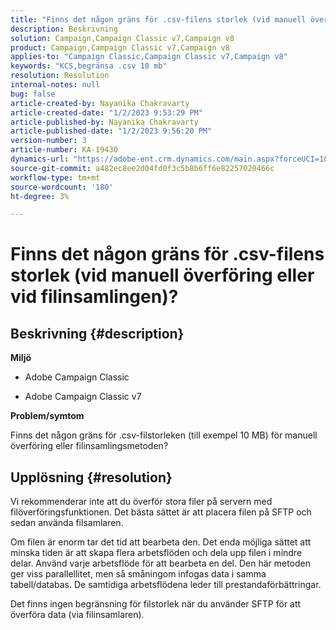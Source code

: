 ```yaml
---
title: "Finns det någon gräns för .csv-filens storlek (vid manuell överföring eller vid filinsamlingsmetoden)?"
description: Beskrivning
solution: Campaign,Campaign Classic v7,Campaign v8
product: Campaign,Campaign Classic v7,Campaign v8
applies-to: "Campaign Classic,Campaign Classic v7,Campaign v8"
keywords: "KCS,begränsa .csv 10 mb"
resolution: Resolution
internal-notes: null
bug: false
article-created-by: Nayanika Chakravarty
article-created-date: "1/2/2023 9:53:29 PM"
article-published-by: Nayanika Chakravarty
article-published-date: "1/2/2023 9:56:20 PM"
version-number: 3
article-number: KA-19430
dynamics-url: "https://adobe-ent.crm.dynamics.com/main.aspx?forceUCI=1&pagetype=entityrecord&etn=knowledgearticle&id=2e7597de-e78a-ed11-81ac-6045bd006c82"
source-git-commit: a482ec8ee2d04fd0f3c5b8b6ff6e82257020466c
workflow-type: tm+mt
source-wordcount: '180'
ht-degree: 3%

---
```


# Finns det någon gräns för .csv-filens storlek (vid manuell överföring eller vid filinsamlingen)?

## Beskrivning {#description}


<b>Miljö</b>

- Adobe Campaign Classic

- Adobe Campaign Classic v7

<b>Problem/symtom</b>

Finns det någon gräns för .csv-filstorleken (till exempel 10 MB) för manuell överföring eller filinsamlingsmetoden?


## Upplösning {#resolution}


Vi rekommenderar inte att du överför stora filer på servern med filöverföringsfunktionen. Det bästa sättet är att placera filen på SFTP och sedan använda filsamlaren.

Om filen är enorm tar det tid att bearbeta den. Det enda möjliga sättet att minska tiden är att skapa flera arbetsflöden och dela upp filen i mindre delar. Använd varje arbetsflöde för att bearbeta en del. Den här metoden ger viss parallellitet, men så småningom infogas data i samma tabell/databas. De samtidiga arbetsflödena leder till prestandaförbättringar.

Det finns ingen begränsning för filstorlek när du använder SFTP för att överföra data (via filinsamlaren).
